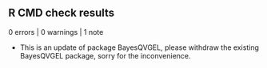 ## R CMD check results

0 errors | 0 warnings | 1 note

* This is an update of package BayesQVGEL, please withdraw the existing BayesQVGEL package, sorry for the inconvenience.
